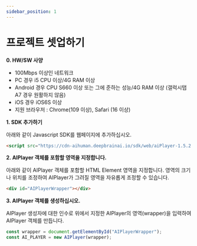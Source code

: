 ```yaml
---
sidebar_position: 1
---
```


# 프로젝트 셋업하기

**0. HW/SW 사양**
- 100Mbps 이상인 네트워크 
- PC 경우 i5 CPU 이상/4G RAM 이상
- Android 경우 CPU S660 이상 또는 그에 준하는 성능/4G RAM 이상 (갤럭시탭 A7 경우 원활하지 않음)
- iOS 경우 iOS6S 이상
- 지원 브라우저 : Chrome(109 이상), Safari (16 이상)

**1. SDK 추가하기**

아래와 같이 Javascript SDK를 웹페이지에 추가하십시오.

```html
<script src="https://cdn-aihuman.deepbrainai.io/sdk/web/aiPlayer-1.5.2.min.js"></script>
```

**2. AIPlayer 객체를 포함할 영역을 지정합니다.**

아래와 같이 AIPlayer 객체를 포함할 HTML Element 영역을 지정합니다. 영역의 크기나 위치를 조정하여 AIPlayer가 그려질 영역을 자유롭게 조정할 수 있습니다.

```html
<div id="AIPlayerWrapper"></div>
```

**3. AIPlayer 객체를 생성하십시오.**

AIPlayer 생성자에 대한 인수로 위에서 지정한 AIPlayer의 영역(wrapper)을 입력하여 AIPlayer 객체를 만듭니다.

```javascript
const wrapper = document.getElementById("AIPlayerWrapper");
const AI_PLAYER = new AIPlayer(wrapper);
```
